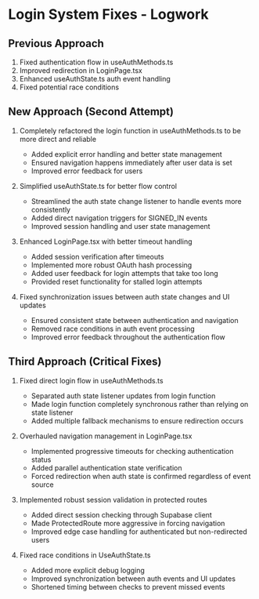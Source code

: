
# Login System Fixes - Logwork

## Previous Approach
1. Fixed authentication flow in useAuthMethods.ts
2. Improved redirection in LoginPage.tsx
3. Enhanced useAuthState.ts auth event handling
4. Fixed potential race conditions

## New Approach (Second Attempt)
1. Completely refactored the login function in useAuthMethods.ts to be more direct and reliable
   - Added explicit error handling and better state management
   - Ensured navigation happens immediately after user data is set
   - Improved error feedback for users

2. Simplified useAuthState.ts for better flow control
   - Streamlined the auth state change listener to handle events more consistently
   - Added direct navigation triggers for SIGNED_IN events
   - Improved session handling and user state management

3. Enhanced LoginPage.tsx with better timeout handling
   - Added session verification after timeouts
   - Implemented more robust OAuth hash processing
   - Added user feedback for login attempts that take too long
   - Provided reset functionality for stalled login attempts

4. Fixed synchronization issues between auth state changes and UI updates
   - Ensured consistent state between authentication and navigation
   - Removed race conditions in auth event processing
   - Improved error feedback throughout the authentication flow

## Third Approach (Critical Fixes)
1. Fixed direct login flow in useAuthMethods.ts
   - Separated auth state listener updates from login function
   - Made login function completely synchronous rather than relying on state listener
   - Added multiple fallback mechanisms to ensure redirection occurs

2. Overhauled navigation management in LoginPage.tsx
   - Implemented progressive timeouts for checking authentication status
   - Added parallel authentication state verification
   - Forced redirection when auth state is confirmed regardless of event source

3. Implemented robust session validation in protected routes
   - Added direct session checking through Supabase client
   - Made ProtectedRoute more aggressive in forcing navigation
   - Improved edge case handling for authenticated but non-redirected users

4. Fixed race conditions in UseAuthState.ts
   - Added more explicit debug logging
   - Improved synchronization between auth events and UI updates
   - Shortened timing between checks to prevent missed events
